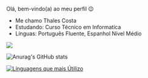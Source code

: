 Olá, bem-vindo(a) ao meu perfil 😉
* Me chamo Thales Costa
* Estudando: Curso Técnico em Informatíca <br>
* Línguas: Português Fluente, Espanhol Nível Médio <br>
<a href="https://github.com/anuraghazra/github-readme-stats">
  <img align="center" src="![Anurag's GitHub stats](https://github-readme-stats.vercel.app/api?username=Othalescosta&show_icons=true&theme=dark)" />
</a>



![Anurag's GitHub stats](https://github-readme-stats.vercel.app/api?username=Othalescosta&show_icons=true&theme=dark)

[![Línguagens que mais Útilizo](https://github-readme-stats.vercel.app/api/top-langs/?username=Othalescosta&theme=dark)](https://github.com/anuraghazra/github-readme-stats)




